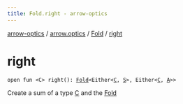 ```yaml
---
title: Fold.right - arrow-optics
---
```


[arrow-optics](../../index.html) / [arrow.optics](../index.html) / [Fold](index.html) / [right](./right.html)

# right

`open fun <C> right(): `[`Fold`](index.html)`<Either<`[`C`](right.html#C)`, `[`S`](index.html#S)`>, Either<`[`C`](right.html#C)`, `[`A`](index.html#A)`>>`

Create a sum of a type [C](right.html#C) and the [Fold](index.html)

